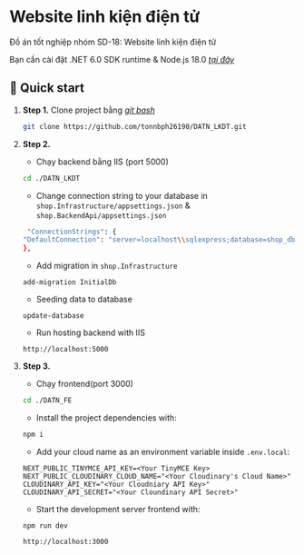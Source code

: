 # Website linh kiện điện tử

Đồ án tốt nghiệp nhóm SD-18: Website linh kiện điện tử

Bạn cần cài đặt .NET 6.0 SDK runtime & Node.js 18.0 [*tại đây*](https://nodejs.org/en/download/package-manager) 

## 🚀 Quick start

1.  **Step 1.**
    Clone project bằng [*git bash*](https://git-scm.com/downloads)
    ```sh
    git clone https://github.com/tonnbph26190/DATN_LKDT.git
    ```  
1.  **Step 2.**
    * Chạy backend bằng IIS (port 5000)
    ```sh
    cd ./DATN_LKDT
    ```
    * Change connection string to your database in `shop.Infrastructure/appsettings.json` & `shop.BackendApi/appsettings.json`
    ```sh
     "ConnectionStrings": {
    "DefaultConnection": "server=localhost\\sqlexpress;database=shop_db;trusted_connection=true"
    },
    ```
    * Add migration in `shop.Infrastructure`
    ```
    add-migration InitialDb
    ```
    * Seeding data to database
    ```
    update-database
    ```
    * Run hosting backend with IIS
    ```
    http://localhost:5000
    ```
1.  **Step 3.**
    * Chạy frontend(port 3000)
     ```sh
    cd ./DATN_FE
    ```
    * Install the project dependencies with:
     ```sh
    npm i
    ```
    * Add your cloud name as an environment variable inside `.env.local`:

    ```
    NEXT_PUBLIC_TINYMCE_API_KEY=<Your TinyMCE Key>
    NEXT_PUBLIC_CLOUDINARY_CLOUD_NAME="<Your Cloudinary's Cloud Name>"
    CLOUDINARY_API_KEY="<Your Cloudniary API Key>"
    CLOUDINARY_API_SECRET="<Your Cloundinary API Secret>"
    ```
    * Start the development server frontend with:
    ```
    npm run dev
    ```
    ```
    http://localhost:3000
    ```
